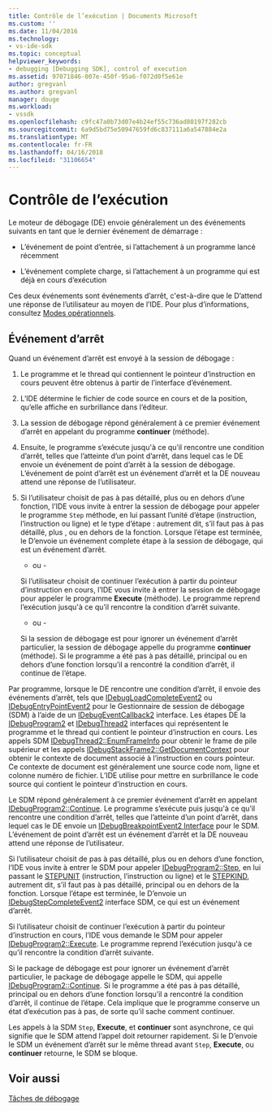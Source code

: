 ```yaml
---
title: Contrôle de l’exécution | Documents Microsoft
ms.custom: ''
ms.date: 11/04/2016
ms.technology:
- vs-ide-sdk
ms.topic: conceptual
helpviewer_keywords:
- debugging [Debugging SDK], control of execution
ms.assetid: 97071846-007e-450f-95a6-f072d0f5e61e
author: gregvanl
ms.author: gregvanl
manager: douge
ms.workload:
- vssdk
ms.openlocfilehash: c9fc47a0b73d07e4b24ef55c736ad80197f282cb
ms.sourcegitcommit: 6a9d5bd75e50947659fd6c837111a6a547884e2a
ms.translationtype: MT
ms.contentlocale: fr-FR
ms.lasthandoff: 04/16/2018
ms.locfileid: "31106654"
---
```

# <a name="control-of-execution"></a>Contrôle de l’exécution
Le moteur de débogage (DE) envoie généralement un des événements suivants en tant que le dernier événement de démarrage :  
  
-   L’événement de point d’entrée, si l’attachement à un programme lancé récemment  
  
-   L’événement complete charge, si l’attachement à un programme qui est déjà en cours d’exécution  
  
 Ces deux événements sont événements d’arrêt, c'est-à-dire que le D’attend une réponse de l’utilisateur au moyen de l’IDE. Pour plus d’informations, consultez [Modes opérationnels](../../extensibility/debugger/operational-modes.md).  
  
## <a name="stopping-event"></a>Événement d’arrêt  
 Quand un événement d’arrêt est envoyé à la session de débogage :  
  
1.  Le programme et le thread qui contiennent le pointeur d’instruction en cours peuvent être obtenus à partir de l’interface d’événement.  
  
2.  L’IDE détermine le fichier de code source en cours et de la position, qu’elle affiche en surbrillance dans l’éditeur.  
  
3.  La session de débogage répond généralement à ce premier événement d’arrêt en appelant du programme **continuer** (méthode).  
  
4.  Ensuite, le programme s’exécute jusqu'à ce qu’il rencontre une condition d’arrêt, telles que l’atteinte d’un point d’arrêt, dans lequel cas le DE envoie un événement de point d’arrêt à la session de débogage. L’événement de point d’arrêt est un événement d’arrêt et la DE nouveau attend une réponse de l’utilisateur.  
  
5.  Si l’utilisateur choisit de pas à pas détaillé, plus ou en dehors d’une fonction, l’IDE vous invite à entrer la session de débogage pour appeler le programme `Step` méthode, en lui passant l’unité d’étape (instruction, l’instruction ou ligne) et le type d’étape : autrement dit, s’il faut pas à pas détaillé, plus , ou en dehors de la fonction. Lorsque l’étape est terminée, le D’envoie un événement complete étape à la session de débogage, qui est un événement d’arrêt.  
  
     - ou -  
  
     Si l’utilisateur choisit de continuer l’exécution à partir du pointeur d’instruction en cours, l’IDE vous invite à entrer la session de débogage pour appeler le programme **Execute** (méthode). Le programme reprend l’exécution jusqu'à ce qu’il rencontre la condition d’arrêt suivante.  
  
     - ou -  
  
     Si la session de débogage est pour ignorer un événement d’arrêt particulier, la session de débogage appelle du programme **continuer** (méthode). Si le programme a été pas à pas détaillé, principal ou en dehors d’une fonction lorsqu’il a rencontré la condition d’arrêt, il continue de l’étape.  
  
 Par programme, lorsque le DE rencontre une condition d’arrêt, il envoie des événements d’arrêt, tels que [IDebugLoadCompleteEvent2](../../extensibility/debugger/reference/idebugloadcompleteevent2.md) ou [IDebugEntryPointEvent2](../../extensibility/debugger/reference/idebugentrypointevent2.md) pour le Gestionnaire de session de débogage (SDM) à l’aide de un [IDebugEventCallback2](../../extensibility/debugger/reference/idebugeventcallback2.md) interface. Les étapes DE la [IDebugProgram2](../../extensibility/debugger/reference/idebugprogram2.md) et [IDebugThread2](../../extensibility/debugger/reference/idebugthread2.md) interfaces qui représentent le programme et le thread qui contient le pointeur d’instruction en cours. Les appels SDM [IDebugThread2::EnumFrameInfo](../../extensibility/debugger/reference/idebugthread2-enumframeinfo.md) pour obtenir le frame de pile supérieur et les appels [IDebugStackFrame2::GetDocumentContext](../../extensibility/debugger/reference/idebugstackframe2-getdocumentcontext.md) pour obtenir le contexte de document associé à l’instruction en cours pointeur. Ce contexte de document est généralement une source code nom, ligne et colonne numéro de fichier. L’IDE utilise pour mettre en surbrillance le code source qui contient le pointeur d’instruction en cours.  
  
 Le SDM répond généralement à ce premier événement d’arrêt en appelant [IDebugProgram2::Continue](../../extensibility/debugger/reference/idebugprogram2-continue.md). Le programme s’exécute puis jusqu'à ce qu’il rencontre une condition d’arrêt, telles que l’atteinte d’un point d’arrêt, dans lequel cas le DE envoie un [IDebugBreakpointEvent2 Interface](../../extensibility/debugger/reference/idebugbreakpointevent2.md) pour le SDM. L’événement de point d’arrêt est un événement d’arrêt et la DE nouveau attend une réponse de l’utilisateur.  
  
 Si l’utilisateur choisit de pas à pas détaillé, plus ou en dehors d’une fonction, l’IDE vous invite à entrer le SDM pour appeler [IDebugProgram2::Step](../../extensibility/debugger/reference/idebugprogram2-step.md), en lui passant le [STEPUNIT](../../extensibility/debugger/reference/stepunit.md) (instruction, l’instruction ou ligne) et le [ STEPKIND](../../extensibility/debugger/reference/stepkind.md), autrement dit, s’il faut pas à pas détaillé, principal ou en dehors de la fonction. Lorsque l’étape est terminée, le D’envoie un [IDebugStepCompleteEvent2](../../extensibility/debugger/reference/idebugstepcompleteevent2.md) interface SDM, ce qui est un événement d’arrêt.  
  
 Si l’utilisateur choisit de continuer l’exécution à partir du pointeur d’instruction en cours, l’IDE vous demande le SDM pour appeler [IDebugProgram2::Execute](../../extensibility/debugger/reference/idebugprogram2-execute.md). Le programme reprend l’exécution jusqu'à ce qu’il rencontre la condition d’arrêt suivante.  
  
 Si le package de débogage est pour ignorer un événement d’arrêt particulier, le package de débogage appelle le SDM, qui appelle [IDebugProgram2::Continue](../../extensibility/debugger/reference/idebugprogram2-continue.md). Si le programme a été pas à pas détaillé, principal ou en dehors d’une fonction lorsqu’il a rencontré la condition d’arrêt, il continue de l’étape. Cela implique que le programme conserve un état d’exécution pas à pas, de sorte qu’il sache comment continuer.  
  
 Les appels à la SDM `Step`, **Execute**, et **continuer** sont asynchrone, ce qui signifie que le SDM attend l’appel doit retourner rapidement. Si le D’envoie le SDM un événement d’arrêt sur le même thread avant `Step`, **Execute**, ou **continuer** retourne, le SDM se bloque.  
  
## <a name="see-also"></a>Voir aussi  
 [Tâches de débogage](../../extensibility/debugger/debugging-tasks.md)